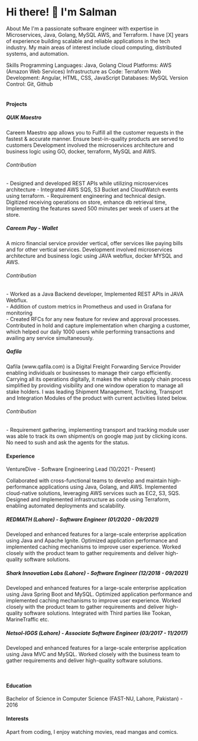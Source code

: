 <h1>Hi there! 👋 I'm Salman</h1>
About Me
I'm a passionate software engineer with expertise in Microservices, Java, Golang, MySQL AWS, and Terraform. I have [X] years of experience building scalable and reliable applications in the tech industry. My main areas of interest include cloud computing, distributed systems, and automation.

Skills
Programming Languages: Java, Golang
Cloud Platforms: AWS (Amazon Web Services)
Infrastructure as Code: Terraform
Web Development: Angular, HTML, CSS, JavaScript
Databases: MySQL
Version Control: Git, Github
<br><br>
<h4>Projects</h4>
<h5>QUIK Maestro</h5>
Careem Maestro app allows you to
Fulfill all the customer requests in the fastest & accurate manner.
Ensure best-in-quality products are served to customers
Development involved the
microservices architecture and business logic using GO, docker, terraform,
MySQL and AWS.
<h6>Contribution</h6>
- Designed and developed REST APIs while utilizing microservices architecture
- Integrated AWS SQS, S3 Bucket and CloudWatch events using terraform.
- Requirement engineering and technical design.
<br>
Digitized receiving operations on store, enhance db retrieval time, Implementing the features saved 500 minutes per week of users at the store.

<br>
<h5>Careem Pay - Wallet</h5>
A micro financial service provider vertical, offer services like paying bills and for
other vertical services. Development involved microservices architecture and
business logic using JAVA webflux, docker MYSQL and AWS.
<h6>Contribution</h6>
- Worked as a Java Backend developer, Implemented REST APIs in JAVA Webflux.
<br>- Addition of custom metrics in Prometheus and used in Grafana for monitoring
<br>- Created RFCs for any new feature for review and approval processes.
Contributed in hold and capture implementation when charging a customer, which helped our daily 1000 users while performing transactions and availing any service simultaneously.


<br>
<h5>Qafila</h5>
Qafila (www.qafila.com) is a Digital Freight Forwarding Service Provider
enabling individuals or businesses to manage their cargo efficiently. Carrying
all its operations digitally, it makes the whole supply chain process simplified
by providing visibility and one window operation to manage all stake holders.
I was leading Shipment Management, Tracking, Transport and Integration
Modules of the product with current activities listed below.
<h6>Contribution</h6>
- Requirement gathering, implementing transport and tracking module user was able to track its own shipment/s on google map just by clicking icons. No need to sush and ask the agents for the status.





<h4>Experience</h4>
VentureDive - Software Engineering Lead (10/2021 - Present)

Collaborated with cross-functional teams to develop and maintain high-performance applications using Java, Golang, and AWS.
Implemented cloud-native solutions, leveraging AWS services such as EC2, S3, SQS.
Designed and implemented infrastructure as code using Terraform, enabling automated deployments and scalability.

<h5>REDMATH (Lahore) - Software Engineer (01/2020 - 09/2021)</h5>

Developed and enhanced features for a large-scale enterprise application using Java and Apache Ignite.
Optimized application performance and implemented caching mechanisms to improve user experience.
Worked closely with the product team to gather requirements and deliver high-quality software solutions.

<h5>Shark Innovation Labs (Lahore) - Software Engineer (12/2018 - 09/2021)</h5>

Developed and enhanced features for a large-scale enterprise application using Java Spring Boot and MySQL.
Optimized application performance and implemented caching mechanisms to improve user experience.
Worked closely with the product team to gather requirements and deliver high-quality software solutions.
Integrated with Third parties like Tookan, MarineTraffic etc.

<h5>Netsol-IGGS (Lahore) - Associate Software Engineer (03/2017 - 11/2017)</h5>

Developed and enhanced features for a large-scale enterprise application using Java MVC and MySQL.
Worked closely with the business team to gather requirements and deliver high-quality software solutions.

<br>
<h4>Education</h4>
Bachelor of Science in Computer Science (FAST-NU, Lahore, Pakistan) - 2016

<br>
<h4>Interests</h4>
Apart from coding, I enjoy watching movies, read mangas and comics.

